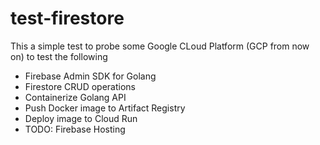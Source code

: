 # test-firestore
This a simple test to probe some Google CLoud Platform (GCP from now on) to test the following

- Firebase Admin SDK for Golang
- Firestore CRUD operations
- Containerize Golang API
- Push Docker image to Artifact Registry
- Deploy image to Cloud Run
- TODO: Firebase Hosting
